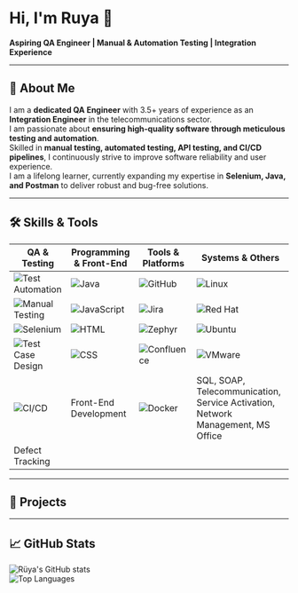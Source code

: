 # Hi, I'm Ruya 👋
**Aspiring QA Engineer | Manual & Automation Testing | Integration Experience**

---

## 🌟 About Me
I am a **dedicated QA Engineer** with 3.5+ years of experience as an **Integration Engineer** in the telecommunications sector.  
I am passionate about **ensuring high-quality software through meticulous testing and automation**.  
Skilled in **manual testing, automated testing, API testing, and CI/CD pipelines**, I continuously strive to improve software reliability and user experience.  
I am a lifelong learner, currently expanding my expertise in **Selenium, Java, and Postman** to deliver robust and bug-free solutions.

---

## 🛠 Skills & Tools

| QA & Testing | Programming & Front-End | Tools & Platforms | Systems & Others |
| ------------ | --------------------- | ---------------- | ---------------- |
| ![Test Automation](https://img.shields.io/badge/Test%20Automation-007ACC) | ![Java](https://img.shields.io/badge/Java-007396?logo=java&logoColor=white) | ![GitHub](https://img.shields.io/badge/GitHub-181717?logo=github&logoColor=white) | ![Linux](https://img.shields.io/badge/Linux-FCC624?logo=linux&logoColor=black) |
| ![Manual Testing](https://img.shields.io/badge/Manual%20Testing-FF6C37) | ![JavaScript](https://img.shields.io/badge/JavaScript-F7DF1E?logo=javascript&logoColor=black) | ![Jira](https://img.shields.io/badge/Jira-0052CC?logo=jira&logoColor=white) | ![Red Hat](https://img.shields.io/badge/Red%20Hat-EE0000?logo=redhat&logoColor=white) |
| ![Selenium](https://img.shields.io/badge/Selenium-Driver-blue) | ![HTML](https://img.shields.io/badge/HTML-E34F26?logo=html5&logoColor=white) | ![Zephyr](https://img.shields.io/badge/Zephyr-FF4B00) | ![Ubuntu](https://img.shields.io/badge/Ubuntu-E95420?logo=ubuntu&logoColor=white) |
| ![Test Case Design](https://img.shields.io/badge/Test%20Case%20Design-4CAF50) | ![CSS](https://img.shields.io/badge/CSS-1572B6?logo=css3&logoColor=white) | ![Confluence](https://img.shields.io/badge/Confluence-172B4D?logo=confluence&logoColor=white) | ![VMware](https://img.shields.io/badge/VMware-607078?logo=vmware&logoColor=white) |
| ![CI/CD](https://img.shields.io/badge/CI/CD-0F7DC2) | Front-End Development | ![Docker](https://img.shields.io/badge/Docker-2496ED?logo=docker&logoColor=white) | SQL, SOAP, Telecommunication, Service Activation, Network Management, MS Office |
| Defect Tracking | | | |

---

## 📂 Projects


---

## 📈 GitHub Stats
![Rüya's GitHub stats](https://github-readme-stats.vercel.app/api?username=tirasruya&show_icons=true&theme=radical)  
![Top Languages](https://github-readme-stats.vercel.app/api/top-langs/?username=tirasruya&layout=compact&theme=radical)


